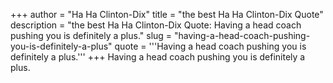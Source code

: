 +++
author = "Ha Ha Clinton-Dix"
title = "the best Ha Ha Clinton-Dix Quote"
description = "the best Ha Ha Clinton-Dix Quote: Having a head coach pushing you is definitely a plus."
slug = "having-a-head-coach-pushing-you-is-definitely-a-plus"
quote = '''Having a head coach pushing you is definitely a plus.'''
+++
Having a head coach pushing you is definitely a plus.
